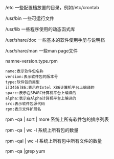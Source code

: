 /etc  一些配置档放置的目录，例如/etc/crontab

/usr/bin  一些可运行文件

/usr/lib 一些程序使用的动态函式库

/usr/share/doc 一些基本的软件使用手册与说明档

/usr/share/man 一些man page文件

namne-version.type.rpm

    name:表示软件包名称
    version:表示软件包的版本号
    type:软件包的类型
    i[3456]86:表示在Intel X86计算机平台上编译的
    sparc:表示在SPARC计算机平台上编译的
    alpha:表示在Alpha计算机平台上编译的
    src:表示软件包源代码
    rpm:表示文件扩展名

rpm -qa | sort | more 系统上所有软件包的排序列表

rpm -qa | wc -l 系统上所有包的数量

rpm -qal | wc -l 系统上所有包中所有文件的数量

rpm -qa |grep yum